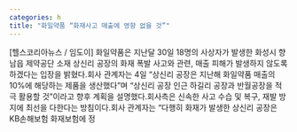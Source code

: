 ```yaml
---
categories: h
title: "화일약품 “화재사고 매출에 영향 없을 것”"
---
```

[헬스코리아뉴스 / 임도이] 화일약품은 지난달 30일 18명의 사상자가 발생한 화성시 향남읍 제약공단 소재 상신리 공장의 화재 폭발 사고와 관련, 매출 피해가 발생하지 않도록 하겠다는 입장을 밝혔다.회사 관계자는 4일 “상신리 공장은 지난해 화일약품 매출의 10%에 해당하는 제품을 생산했다”며 “상신리 공장 인근 하길리 공장과 반월공장을 적극 활용할 것”이라고 향후 계획을 설명했다.회사측은 신속한 사고 수습 및 복구, 재발 방지에 최선을 다한다는 방침이다.회사 관계자는 “다행히 화재가 발생한 상신리 공장은 KB손해보험 화재보험에 정